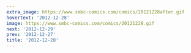 ```yaml
---
extra_image: https://www.smbc-comics.com/comics/20121228after.gif
hovertext: '2012-12-28'
image: https://www.smbc-comics.com/comics/20121228.gif
next: '2012-12-29'
prev: '2012-12-27'
title: '2012-12-28'
---
```


